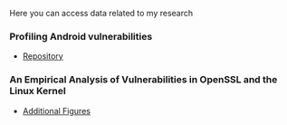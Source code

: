 Here you can access data related to my research

### Profiling Android vulnerabilities

* [Repository](AndroidVulnerabilities/Android)

### An Empirical Analysis of Vulnerabilities in OpenSSL and the Linux Kernel 

* [Additional Figures](VulnerabilityAnalysis/)